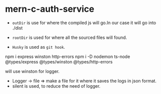 # mern-c-auth-service

- `outDir` is use for where the compiled js will go.In our case it will go into ./dist

- `rootDir` is used for where all the sourced files will found.
- `Husky` is used as `git hook`.

npm i express winston http-errors
npm i -D nodemon ts-node @types/express @types/winston @types/http-errors

will use winston for logger.

- Logger -> file => make a file for it where it saves the logs in json format.
- silent is used, to reduce the need of logger.
